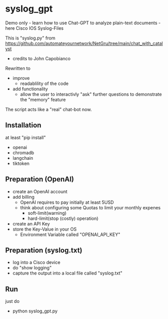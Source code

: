 # syslog_gpt
Demo only - learn how to use Chat-GPT to analyze plain-text documents - here Cisco IOS Syslog-Files 

This is "syslog.py" from https://github.com/automateyournetwork/NetGru/tree/main/chat_with_catalyst
 * credits to John Capobianco

Rewritten to
 * improve
   * readablility of the code
 * add functionality
   * allow the user to interactivly "ask" further questions to demonstrate the "memory" feature

The script acts like a "real" chat-bot now.

## Installation

at least "pip install"
* openai
* chromadb
* langchain
* tiktoken

## Preparation (OpenAI)
* create an OpenAI account
* add billing
  * OpenAI requires to pay initially at least 5USD
  * think about configuring some Quotas to limit your monthly expenes
    * soft-limit(warning)
    * hard-limit(stop (costly) operation)
* create an API Key
* store the Key-Value in your OS
  * Environment Variable called "OPENAI_API_KEY"

## Preparation (syslog.txt)

* log into a Cisco device
* do "show logging"
* capture the output into a local file called "syslog.txt"

## Run

just do
* python syslog_gpt.py



